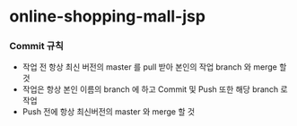 # online-shopping-mall-jsp 
### Commit 규칙
 - 작업 전 항상 최신 버전의 master 를 pull 받아 본인의 작업 branch 와 merge 할 것
 - 작업은 항상 본인 이름의 branch 에 하고 Commit 및 Push 또한 해당 branch 로 작업 
 - Push 전에 항상 최신버전의 master 와 merge 할 것 
